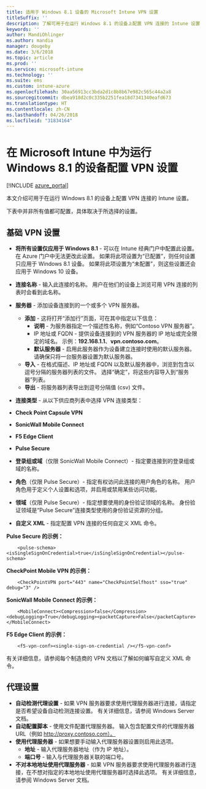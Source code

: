 ```yaml
---
title: 适用于 Windows 8.1 设备的 Microsoft Intune VPN 设置
titleSuffix: ''
description: 了解可用于在运行 Windows 8.1 的设备上配置 VPN 连接的 Intune 设置。
keywords: ''
author: MandiOhlinger
ms.author: mandia
manager: dougeby
ms.date: 3/6/2018
ms.topic: article
ms.prod: ''
ms.service: microsoft-intune
ms.technology: ''
ms.suite: ems
ms.custom: intune-azure
ms.openlocfilehash: 30aa56913cc3bda2d1c8b8b67e982c565c44a2a8
ms.sourcegitcommit: dbea918d2c0c335b2251fea18d7341340eafd673
ms.translationtype: HT
ms.contentlocale: zh-CN
ms.lasthandoff: 04/26/2018
ms.locfileid: "31834164"
---
```

# <a name="configure-vpn-settings-in-microsoft-intune-for-devices-running-windows-81"></a>在 Microsoft Intune 中为运行 Windows 8.1 的设备配置 VPN 设置

[!INCLUDE [azure_portal](./includes/azure_portal.md)]

本文介绍可用于在运行 Windows 8.1 的设备上配置 VPN 连接的 Intune 设置。

下表中并非所有值都可配置，具体取决于所选择的设置。

## <a name="base-vpn-settings"></a>基础 VPN 设置


- **将所有设置仅应用于 Windows 8.1** - 可以在 Intune 经典门户中配置此设置。 在 Azure 门户中无法更改此设置。 如果将此项设置为“已配置”，则任何设置只应用于 Windows 8.1 设备。 如果将此项设置为“未配置”，则这些设置还会应用于 Windows 10 设备。
- **连接名称** - 输入此连接的名称。 用户在他们的设备上浏览可用 VPN 连接的列表时会看到此名称。
- **服务器** - 添加设备连接到的一个或多个 VPN 服务器。
    - **添加** - 这将打开“添加行”页面，可在其中指定以下信息：
        - **说明** - 为服务器指定一个描述性名称，例如“Contoso VPN 服务器”。
        - IP 地址或 FQDN - 提供设备连接到的 VPN 服务器的 IP 地址或完全限定的域名。 示例：**192.168.1.1**、**vpn.contoso.com**。
        - **默认服务器** - 启用此服务器作为设备建立连接时使用的默认服务器。 请确保只将一台服务器设置为默认服务器。
    - **导入** - 在格式描述、IP 地址或 FQDN 以及默认服务器中，浏览到包含以逗号分隔的服务器列表的文件。 选择“确定”，将这些内容导入到“服务器”列表。
    - **导出** - 将服务器列表导出到逗号分隔值 (csv) 文件。

- **连接类型** - 从以下供应商列表中选择 VPN 连接类型：
- **Check Point Capsule VPN**
- **SonicWall Mobile Connect**
- **F5 Edge Client**
- **Pulse Secure**

<!--- **Fingerprint** (Check Point Capsule VPN only) - Specify a string (for example, "Contoso Fingerprint Code") that will be used to verify that the VPN server can be trusted. A fingerprint can be sent to the client so it knows to trust any server that presents the same fingerprint when connecting. If the device doesn’t already have the fingerprint, it will prompt the user to trust the VPN server that they are connecting to while showing the fingerprint. (The user manually verifies the fingerprint and chooses **trust** to connect.) --->

- **登录组或域**（仅限 SonicWall Mobile Connect）- 指定要连接到的登录组或域的名称。

- **角色**（仅限 Pulse Secure）- 指定有权访问此连接的用户角色的名称。 用户角色用于定义个人设置和选项，并启用或禁用某些访问功能。

- **领域**（仅限 Pulse Secure）- 指定想要使用的身份验证领域的名称。 身份验证领域是“Pulse Secure”连接类型使用的身份验证资源的分组。


- **自定义 XML** - 指定配置 VPN 连接的任何自定义 XML 命令。

**Pulse Secure 的示例：**

```
    <pulse-schema><isSingleSignOnCredential>true</isSingleSignOnCredential></pulse-schema>
```

**CheckPoint Mobile VPN 的示例：**
```
    <CheckPointVPN port="443" name="CheckPointSelfhost" sso="true" debug="3" />
```

**SonicWall Mobile Connect 的示例：**
```
    <MobileConnect><Compression>false</Compression><debugLogging>True</debugLogging><packetCapture>False</packetCapture></MobileConnect>
```

**F5 Edge Client 的示例：**

```
    <f5-vpn-conf><single-sign-on-credential /></f5-vpn-conf>
```

有关详细信息，请参阅每个制造商的 VPN 文档以了解如何编写自定义 XML 命令。


## <a name="proxy-settings"></a>代理设置

- **自动检测代理设置** - 如果 VPN 服务器要求使用代理服务器进行连接，请指定是否希望设备自动检测连接设置。 有关详细信息，请参阅 Windows Server 文档。
- **自动配置脚本** - 使用文件配置代理服务器。 输入包含配置文件的代理服务器 URL（例如 http://proxy.contoso.com）。
- **使用代理服务器** - 如果想要手动输入代理服务器设置则启用此选项。
    - **地址** - 输入代理服务器地址（作为 IP 地址）。
    - **端口号** - 输入与代理服务器关联的端口号。
- **不对本地地址使用代理服务器** - 如果 VPN 服务器要求使用代理服务器进行连接，在不想对指定的本地地址使用代理服务器时选择此选项。 有关详细信息，请参阅 Windows Server 文档。
